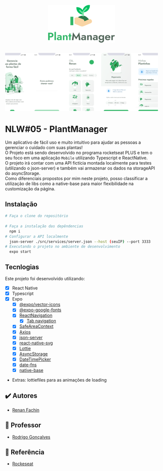 <div align="center">
  <img src="./.github/logo.png">
</div>

<br>

<p align="center">
  <img src="./.github/capa.png">
</p>

# NLW#05 - PlantManager
Um aplicativo de fácil uso e muito intuitivo para ajudar as pessoas a gerenciar o cuidado com suas plantas!<br>
O Projeto está sendo desenvolvido no programa rocketseat PLUS e tem o seu foco em uma aplicação `Mobile` utilizando Typescript e ReactNative. <br>
O projeto irá contar com uma API fictícia montada localmente para testes (utilizando o json-server) e também vai armazenar os dados na storageAPI do asyncStorage. <br>
Como diferenciais propostos por mim neste projeto, posso classificar a utilização de libs como a native-base para maior flexibilidade na customização da página.

## Instalação
```bash
# Faça o clone do repositório

# Faça a instalação das depêndencias
  npm i
# Configurar a API localmente
  json-server ./src/services/server.json --host (seuIP) --port 3333
# Executando o projeto no ambiente de desenvolvimento
  expo start
```

## Tecnlogias
Este projeto foi desenvolvido utilizando:
- [x] React Native
- [x] Typescript
- [x] Expo
  - [x] [@expo/vector-icons](https://docs.expo.dev/guides/icons/#expovector-icons)
  - [x] [@expo-google-fonts](https://github.com/expo/google-fonts)
  - [x] [ReactNavigation](https://reactnavigation.org/)
    - [x] [Tab navigation](https://reactnavigation.org/docs/tab-based-navigation)
  - [x] [SafeAreaContext](https://docs.expo.dev/versions/latest/sdk/safe-area-context/)
  - [x] [Axios](https://axios-http.com/ptbr/)
  - [x] [json-server](https://github.com/typicode/json-server)
  - [x] [react-native-svg](https://docs.expo.dev/versions/latest/sdk/svg/)
  - [x] [Lottie](https://docs.expo.dev/versions/latest/sdk/lottie/)
  - [x] [AsyncStorage](https://docs.expo.dev/versions/latest/sdk/async-storage/)
  - [x] [DateTimePicker](https://docs.expo.dev/versions/latest/sdk/date-time-picker/)
  - [x] [date-fns](https://date-fns.org/)
  - [x] [native-base](https://nativebase.io/)
- Extras: lottiefiles para as animações de loading

## ✔️ Autores

- [Renan Fachin](https://github.com/RenanFachin/)

## 📄 Professor

- [Rodrigo Gonçalves](https://github.com/rodrigorgtic)

## 📄 Referência

- [Rockeseat](https://www.rocketseat.com.br/)
